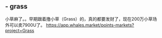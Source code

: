 ## - grass

小草麻了。。早期跟着撸小草（Grass）的，真的都要发财了，现在200万小草场外可以卖7900U了。
https://app.whales.market/points-markets?project=Grass